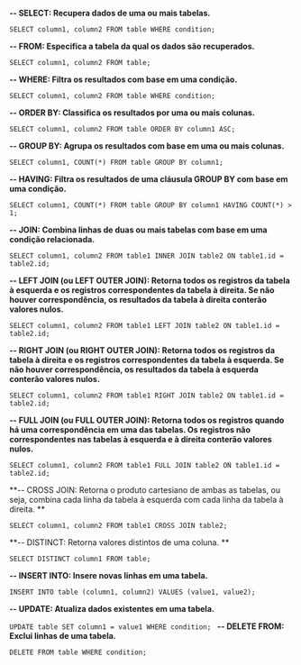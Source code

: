 **-- SELECT: Recupera dados de uma ou mais tabelas.**

`SELECT column1, column2 FROM table WHERE condition;`

**-- FROM: Especifica a tabela da qual os dados são recuperados.**

`SELECT column1, column2 FROM table;`

**-- WHERE: Filtra os resultados com base em uma condição.**

`SELECT column1, column2 FROM table WHERE condition;`

**-- ORDER BY: Classifica os resultados por uma ou mais colunas.**

`SELECT column1, column2 FROM table ORDER BY column1 ASC;`

**-- GROUP BY: Agrupa os resultados com base em uma ou mais colunas.**

`SELECT column1, COUNT(*) FROM table GROUP BY column1;`

**-- HAVING: Filtra os resultados de uma cláusula GROUP BY com base em uma condição.**

`SELECT column1, COUNT(*) FROM table GROUP BY column1 HAVING COUNT(*) > 1;`

**-- JOIN: Combina linhas de duas ou mais tabelas com base em uma condição relacionada.**

`SELECT column1, column2 FROM table1 INNER JOIN table2 ON table1.id = table2.id;`

**-- LEFT JOIN (ou LEFT OUTER JOIN): Retorna todos os registros da tabela à esquerda e os registros correspondentes da tabela à direita. Se não houver correspondência, os resultados da tabela à direita conterão valores nulos.**

`SELECT column1, column2 FROM table1 LEFT JOIN table2 ON table1.id = table2.id;`

**-- RIGHT JOIN (ou RIGHT OUTER JOIN): Retorna todos os registros da tabela à direita e os registros correspondentes da tabela à esquerda. Se não houver correspondência, os resultados da tabela à esquerda conterão valores nulos.**

`SELECT column1, column2 FROM table1 RIGHT JOIN table2 ON table1.id = table2.id;
`

**-- FULL JOIN (ou FULL OUTER JOIN): Retorna todos os registros quando há uma correspondência em uma das tabelas. Os registros não correspondentes nas tabelas à esquerda e à direita conterão valores nulos.**

`SELECT column1, column2 FROM table1 FULL JOIN table2 ON table1.id = table2.id;`

**-- CROSS JOIN: Retorna o produto cartesiano de ambas as tabelas, ou seja, combina cada linha da tabela à esquerda com cada linha da tabela à direita.
**

`SELECT column1, column2 FROM table1 CROSS JOIN table2;`

**-- DISTINCT: Retorna valores distintos de uma coluna.
**

`SELECT DISTINCT column1 FROM table;
`

**-- INSERT INTO: Insere novas linhas em uma tabela.**

`INSERT INTO table (column1, column2) VALUES (value1, value2);
`

**-- UPDATE: Atualiza dados existentes em uma tabela.**

`UPDATE table SET column1 = value1 WHERE condition;
`
**-- DELETE FROM: Exclui linhas de uma tabela.**

`DELETE FROM table WHERE condition;
`
